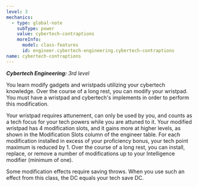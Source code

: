 ```yaml
---
level: 3
mechanics:
  - type: global-note
    subType: power
    value: cybertech-contraptions
    moreInfo:
      model: class-features
      id: engineer.cybertech-engineering.cybertech-contraptions
name: cybertech-contraptions
---
```

_**Cybertech Engineering:** 3rd level_
You learn modify gadgets and wristpads utilizing your cybertech knowledge. Over the course of a long rest, you can modify your wristpad. You must have a wristpad and cybertech's implements in order to perform this modification.
Your wristpad requires attunement, can only be used by you, and counts as a tech focus for your tech powers while you are attuned to it. Your modified wristpad has 4 modification slots, and it gains more at higher levels, as shown in the Modification Slots column of the engineer table. For each modification installed in excess of your proficiency bonus, your tech point maximum is reduced by 1. Over the course of a long rest, you can install, replace, or remove a number of modifications up to your Intelligence modifier (minimum of one).
Some modification effects require saving throws. When you use such an effect from this class, the DC equals your tech save DC.